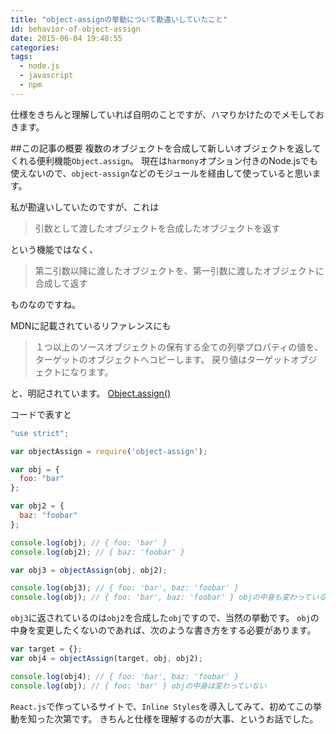 ```yaml
---
title: "object-assignの挙動について勘違いしていたこと"
id: behavior-of-object-assign
date: 2015-06-04 19:48:55
categories:
tags:
  - node.js
  - javascript
  - npm
---
```



仕様をきちんと理解していれば自明のことですが、ハマりかけたのでメモしておきます。

##この記事の概要
複数のオブジェクトを合成して新しいオブジェクトを返してくれる便利機能`Object.assign`。
現在は`harmony`オプション付きのNode.jsでも使えないので、`object-assign`などのモジュールを経由して使っていると思います。

私が勘違いしていたのですが、これは
>引数として渡したオブジェクトを合成したオブジェクトを返す

という機能ではなく、
>第二引数以降に渡したオブジェクトを、第一引数に渡したオブジェクトに合成して返す

ものなのですね。

MDNに記載されているリファレンスにも
>１つ以上のソースオブジェクトの保有する全ての列挙プロパティの値を、ターゲットのオブジェクトへコピーします。
>戻り値はターゲットオブジェクトになります。

と、明記されています。 [Object.assign()](https://developer.mozilla.org/ja/docs/Web/JavaScript/Reference/Global_Objects/Object/assign)

コードで表すと
```javascript
"use strict";

var objectAssign = require('object-assign');

var obj = {
  foo: "bar"
};

var obj2 = {
  baz: "foobar"
};

console.log(obj); // { foo: 'bar' }
console.log(obj2); // { baz: 'foobar' }

var obj3 = objectAssign(obj, obj2);

console.log(obj3); // { foo: 'bar', baz: 'foobar' }
console.log(obj); // { foo: 'bar', baz: 'foobar' } objの中身も変わっている
```
`obj3`に返されているのは`obj2`を合成した`obj`ですので、当然の挙動です。
`obj`の中身を変更したくないのであれば、次のような書き方をする必要があります。

```javascript
var target = {};
var obj4 = objectAssign(target, obj, obj2);

console.log(obj4); // { foo: 'bar', baz: 'foobar' }
console.log(obj); // { foo: 'bar' } objの中身は変わっていない
```

`React.js`で作っているサイトで、`Inline Styles`を導入してみて、初めてこの挙動を知った次第です。
きちんと仕様を理解するのが大事、というお話でした。
